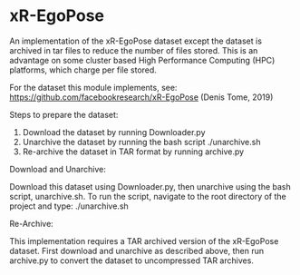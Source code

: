 # xR-EgoPose
 An implementation of the xR-EgoPose dataset except the dataset is archived in tar files to reduce the number of files stored.  This is an advantage on some cluster based High Performance Computing (HPC) platforms, which charge per file stored.
 
 For the dataset this module implements, see: https://github.com/facebookresearch/xR-EgoPose (Denis Tome, 2019)
 
 Steps to prepare the dataset:
 
   1) Download the dataset by running Downloader.py
   2) Unarchive the dataset by running the bash script ./unarchive.sh
   3) Re-archive the dataset in TAR format by running archive.py

 Download and Unarchive:
 
   Download this dataset using Downloader.py, then unarchive using the
   bash script, unarchive.sh. To run the script, navigate to the root
   directory of the project and type: ./unarchive.sh

 Re-Archive:
 
   This implementation requires a TAR archived version of the xR-EgoPose
   dataset.  First download and unarchive as described above, then run
   archive.py to convert the dataset to uncompressed TAR archives.

